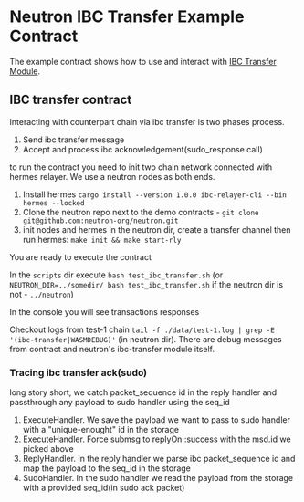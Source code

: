 # Neutron IBC Transfer Example Contract

The example contract shows how to use and interact with [IBC Transfer Module](https://docs.neutron.org/neutron/transfer/overview).

## IBC transfer contract
Interacting with counterpart chain via ibc transfer is two phases process.
1. Send ibc transfer message
2. Accept and process ibc acknowledgement(sudo_response call)

to run the contract you need to init two chain network connected with hermes relayer. We use a neutron nodes as both ends.

1) Install hermes `cargo install --version 1.0.0 ibc-relayer-cli --bin hermes --locked`
2) Clone the neutron repo next to the demo contracts - `git clone git@github.com:neutron-org/neutron.git`
3) init nodes and hermes in the neutron dir, create a transfer channel then run hermes: `make init && make start-rly`

You are ready to execute the contract

In the `scripts` dir execute `bash test_ibc_transfer.sh` (or `NEUTRON_DIR=../somedir/ bash test_ibc_transfer.sh` if the neutron dir is not - `../neutron`)

In the console you will see transactions responses

Checkout logs from test-1 chain
`tail -f ./data/test-1.log | grep -E '(ibc-transfer|WASMDEBUG)'` (in neutron dir). There are debug messages from contract and neutron's ibc-transfer module itself.

### Tracing ibc transfer ack(sudo)
long story short, we catch packet_sequence id in the reply handler and passthrough any payload to sudo handler using the seq_id

1) ExecuteHandler. We save the payload we want to pass to sudo handler with a "unique-enought" id in the storage
2) ExecuteHandler. Force submsg to replyOn::success with the msd.id we picked above
3) ReplyHandler. In the reply handler we parse ibc packet_sequence id and map the payload to the seq_id in the storage
4) SudoHandler. In the sudo handler we read the payload from the storage with a provided seq_id(in sudo ack packet)